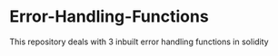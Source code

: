 # Error-Handling-Functions
This repository deals with 3 inbuilt error handling functions in solidity
